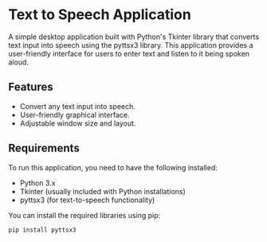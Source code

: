# Text to Speech Application

A simple desktop application built with Python's Tkinter library that converts text input into speech using the pyttsx3 library. This application provides a user-friendly interface for users to enter text and listen to it being spoken aloud.

## Features

- Convert any text input into speech.
- User-friendly graphical interface.
- Adjustable window size and layout.

## Requirements

To run this application, you need to have the following installed:

- Python 3.x
- Tkinter (usually included with Python installations)
- pyttsx3 (for text-to-speech functionality)

You can install the required libraries using pip:

```bash
pip install pyttsx3
